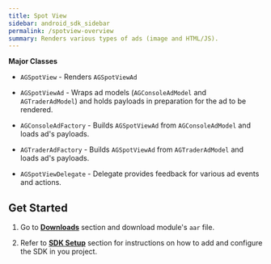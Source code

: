 ```yaml
---
title: Spot View
sidebar: android_sdk_sidebar
permalink: /spotview-overview
summary: Renders various types of ads (image and HTML/JS).
---
```


**Major Classes**

* `AGSpotView` - Renders `AGSpotViewAd`

* `AGSpotViewAd` - Wraps ad models (`AGConsoleAdModel` and `AGTraderAdModel`) and holds payloads in preparation for the ad to be rendered.

* `AGConsoleAdFactory` - Builds `AGSpotViewAd` from `AGConsoleAdModel` and loads ad's payloads.

* `AGTraderAdFactory` - Builds `AGSpotViewAd` from `AGTraderAdModel` and loads ad's payloads.

* `AGSpotViewDelegate` - Delegate provides feedback for various ad events and actions.

## Get Started

1. Go to **[Downloads]({{site.baseurl}}/downloads)** section and download module's `aar` file.

2. Refer to **[SDK Setup]({{site.baseurl}}/sdk-setup)** section for instructions on how to add and configure the SDK in you project.
